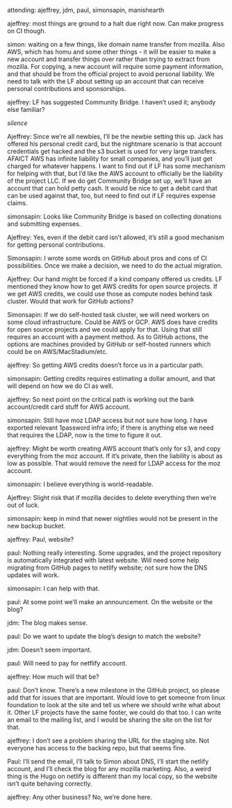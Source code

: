 attending: ajeffrey, jdm, paul, simonsapin, manishearth

ajeffrey: most things are ground to a halt due right now. Can make progress on CI though.

simon: waiting on a few things, like domain name transfer from mozilla. Also AWS, which has homu and some other things - it will be easier to make a new account and transfer things over rather than trying to extract from mozilla. For copying, a new account will require some payment information, and that should be from the official project to avoid personal liability. We need to talk with the LF about setting up an account that can receive personal contributions and sponsorships.

ajeffrey: LF has suggested Community Bridge. I haven’t used it; anybody else familiar?

*silence*

Ajeffrey: Since we’re all newbies, I’ll be the newbie setting this up. Jack has offered his personal credit card, but the nightmare scenario is that account credentials get hacked and the s3 bucket is used for very large transfers. AFAICT AWS has infinite liability for small companies, and you’ll just get charged for whatever happens. I want to find out if LF has some mechanism for helping with that, but I’d like the AWS account to officially be the liability of the project LLC. If we do get Community Bridge set up, we’ll have an account that can hold petty cash. It would be nice to get a debit card that can be used against that, too, but need to find out if LF requires expense claims.

simonsapin: Looks like Community Bridge is based on collecting donations and submitting expenses.

Ajeffrey: Yes, even if the debit card isn’t allowed, it’s still a good mechanism for getting personal contributions.

Simonsapin: I wrote some words on GitHub about pros and cons of CI possibilities. Once we make a decision, we need to do the actual migration.

Ajeffrey: Our hand might be forced if a kind company offered us credits. LF mentioned they know how to get AWS credits for open source projects. If we get AWS credits, we could use those as compute nodes behind task cluster. Would that work for GitHub actions?

Simonsapin: If we do self-hosted task cluster, we will need workers on some cloud infrastructure. Could be AWS or GCP. AWS does have credits for open source projects and we could apply for that. Using that still requires an account with a payment method. As to GitHub actions, the options are machines provided by GitHub or self-hosted runners which could be on AWS/MacStadium/etc.

ajeffrey: So getting AWS credits doesn’t force us in a particular path.

simonsapin: Getting credits requires estimating a dollar amount, and that will depend on how we do CI as well.

ajeffrey: So next point on the critical path is working out the bank account/credit card stuff for AWS account.

simonsapin: Still have moz LDAP access but not sure how long. I have exported relevant 1password infra info; if there is anything else we need that requires the LDAP, now is the time to figure it out.

ajeffrey: Might be worth creating AWS account that’s only for s3, and copy everything from the moz account. If it’s private, then the liability is about as low as possible. That would remove the need for LDAP access for the moz account.

simonsapin: I believe everything is world-readable.

Ajeffrey: Slight risk that if mozilla decides to delete everything then we’re out of luck.

simonsapin: keep in mind that newer nightlies would not be present in the new backup bucket.

ajeffrey: Paul, website?

paul: Nothing really interesting. Some upgrades, and the project repository is automatically integrated with latest website. Will need some help migrating from GitHub pages to netlify website; not sure how the DNS updates will work.

simonsapin: I can help with that.

paul: At some point we’ll make an announcement. On the website or the blog?

jdm: The blog makes sense.

paul: Do we want to update the blog’s design to match the website?

jdm: Doesn’t seem important.

paul: Will need to pay for netflify account.

ajeffrey: How much will that be?

paul: Don’t know. There’s a new milestone in the GitHub project, so please add that for issues that are important. Would love to get someone from linux foundation to look at the site and tell us where we should write what about it. Other LF projects have the same footer, we could do that too. I can write an email to the mailing list, and I would be sharing the site on the list for that.

ajeffrey: I don’t see a problem sharing the URL for the staging site. Not everyone has access to the backing repo, but that seems fine.

Paul: I’ll send the email, I’ll talk to Simon about DNS, I’ll start the netlify account, and I’ll check the blog for any mozilla marketing. Also, a weird thing is the Hugo on netlify is different than my local copy, so the website isn’t quite behaving correctly.

ajeffrey: Any other business? No, we’re done here.

